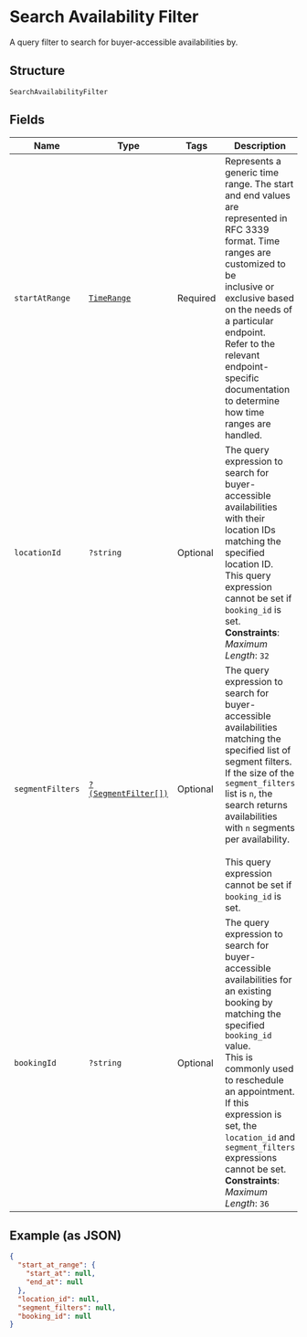 
# Search Availability Filter

A query filter to search for buyer-accessible availabilities by.

## Structure

`SearchAvailabilityFilter`

## Fields

| Name | Type | Tags | Description | Getter | Setter |
|  --- | --- | --- | --- | --- | --- |
| `startAtRange` | [`TimeRange`](../../doc/models/time-range.md) | Required | Represents a generic time range. The start and end values are<br>represented in RFC 3339 format. Time ranges are customized to be<br>inclusive or exclusive based on the needs of a particular endpoint.<br>Refer to the relevant endpoint-specific documentation to determine<br>how time ranges are handled. | getStartAtRange(): TimeRange | setStartAtRange(TimeRange startAtRange): void |
| `locationId` | `?string` | Optional | The query expression to search for buyer-accessible availabilities with their location IDs matching the specified location ID.<br>This query expression cannot be set if `booking_id` is set.<br>**Constraints**: *Maximum Length*: `32` | getLocationId(): ?string | setLocationId(?string locationId): void |
| `segmentFilters` | [`?(SegmentFilter[])`](../../doc/models/segment-filter.md) | Optional | The query expression to search for buyer-accessible availabilities matching the specified list of segment filters.<br>If the size of the `segment_filters` list is `n`, the search returns availabilities with `n` segments per availability.<br><br>This query expression cannot be set if `booking_id` is set. | getSegmentFilters(): ?array | setSegmentFilters(?array segmentFilters): void |
| `bookingId` | `?string` | Optional | The query expression to search for buyer-accessible availabilities for an existing booking by matching the specified `booking_id` value.<br>This is commonly used to reschedule an appointment.<br>If this expression is set, the `location_id` and `segment_filters` expressions cannot be set.<br>**Constraints**: *Maximum Length*: `36` | getBookingId(): ?string | setBookingId(?string bookingId): void |

## Example (as JSON)

```json
{
  "start_at_range": {
    "start_at": null,
    "end_at": null
  },
  "location_id": null,
  "segment_filters": null,
  "booking_id": null
}
```

